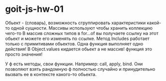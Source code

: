 # goit-js-hw-01

Обьект - (словарь), возможность сгруппировать характеристики какой-то одной
сущности. Массивы используют чтобы хранить коллекцию чего-то В массив сложных
типов в for...of вы получаете ссылку на этот обьект и можете его изменять по
ссылке. Метод Includes работает только с примитивами обьектов. Одна функция
выполняет одно действия! B Object.values кидается обьект а не массив! функция
это просто значения!

У ф есть методы, свои функции. Например: call, apply, bind. Они позволяют взять
рандомную ф полностью случайно и принудительно вызвать ее в контексте какого-то
обьекта.

